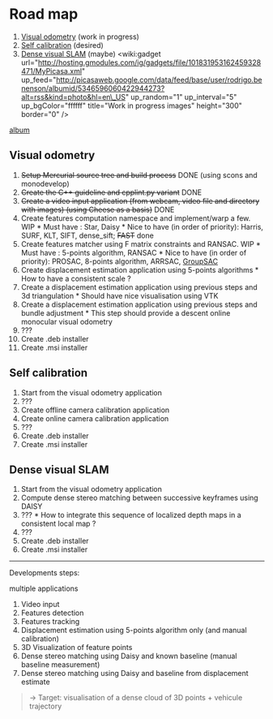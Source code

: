 # Road map #

  1. [Visual odometry](RoadMap#Visual_odometry.md) (work in progress)
  1. [Self calibration](RoadMap#Self_calibration.md) (desired)
  1. [Dense visual SLAM](RoadMap#Dense_visual_SLAM.md) (maybe)
<wiki:gadget url="http://hosting.gmodules.com/ig/gadgets/file/101831953162459328471/MyPicasa.xml" up\_feed="http://picasaweb.google.com/data/feed/base/user/rodrigo.benenson/albumid/5346596060422944273?alt=rss&kind=photo&hl=en\_US" up\_random="1" up\_interval="5" up\_bgColor="ffffff" title="Work in progress images" height="300" border="0" />

[album](http://picasaweb.google.com/rodrigo.benenson/Uniclop?feat=directlink)

## Visual odometry ##

  1. ~~Setup Mercurial source tree and build process~~ DONE (using scons and monodevelop)
  1. ~~Create the C++ guideline and cpplint.py variant~~ DONE
  1. ~~Create a video input application (from webcam, video file and directory with images) (using Cheese as a basis)~~ DONE
  1. Create features computation namespace and implement/warp a few. WIP
    * Must have : Star, Daisy
    * Nice to have (in order of priority): Harris, SURF, KLT, SIFT, dense\_sift; ~~FAST~~ done
  1. Create features matcher using F matrix constraints and RANSAC. WIP
    * Must have : 5-points algorithm, RANSAC
    * Nice to have (in order of priority): PROSAC, 8-points algorithm, ARRSAC, [GroupSAC](http://www.cc.gatech.edu/~nikai//assets/Ni09iccv.pdf)
  1. Create displacement estimation application using 5-points algorithms
    * How to have a consistent scale ?
  1. Create a displacement estimation application using previous steps and 3d triangulation
    * Should have nice visualisation using VTK
  1. Create a displacement estimation application using previous steps and bundle adjustment
    * This step should provide a descent online monocular visual odometry
  1. ???
  1. Create .deb installer
  1. Create .msi installer

## Self calibration ##
  1. Start from the visual odometry application
  1. ???
  1. Create offline camera calibration application
  1. Create online camera calibration application
  1. ???
  1. Create .deb installer
  1. Create .msi installer

## Dense visual SLAM ##
  1. Start from the visual odometry application
  1. Compute dense stereo matching between successive keyframes using DAISY
  1. ???
    * How to integrate this sequence of localized depth maps in a consistent local map ?
  1. ???
  1. Create .deb installer
  1. Create .msi installer



---


Developments steps:

multiple applications

  1. Video input
  1. Features detection
  1. Features tracking
  1. Displacement estimation using 5-points algorithm only (and manual calibration)
  1. 3D Visualization of feature points
  1. Dense stereo matching using Daisy and known baseline (manual baseline measurement)
  1. Dense stereo matching using Daisy and baseline from displacement estimate
> -> Target: visualisation of a dense cloud of 3D points + vehicule trajectory
